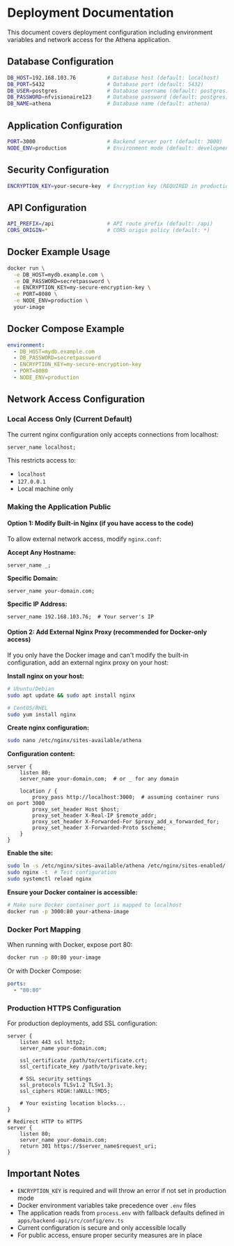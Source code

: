 # Deployment Documentation

This document covers deployment configuration including environment variables and network access for the Athena application.

## Database Configuration

```bash
DB_HOST=192.168.103.76          # Database host (default: localhost)
DB_PORT=5432                    # Database port (default: 5432)
DB_USER=postgres                # Database username (default: postgres)
DB_PASSWORD=nfvisionaire123     # Database password (default: postgres)
DB_NAME=athena                  # Database name (default: athena)
```

## Application Configuration

```bash
PORT=3000                       # Backend server port (default: 3000)
NODE_ENV=production             # Environment mode (default: development)
```

## Security Configuration

```bash
ENCRYPTION_KEY=your-secure-key  # Encryption key (REQUIRED in production)
```

## API Configuration

```bash
API_PREFIX=/api                 # API route prefix (default: /api)
CORS_ORIGIN=*                   # CORS origin policy (default: *)
```

## Docker Example Usage

```bash
docker run \
  -e DB_HOST=mydb.example.com \
  -e DB_PASSWORD=secretpassword \
  -e ENCRYPTION_KEY=my-secure-encryption-key \
  -e PORT=8080 \
  -e NODE_ENV=production \
  your-image
```

## Docker Compose Example

```yaml
environment:
  - DB_HOST=mydb.example.com
  - DB_PASSWORD=secretpassword
  - ENCRYPTION_KEY=my-secure-encryption-key
  - PORT=8080
  - NODE_ENV=production
```

## Network Access Configuration

### Local Access Only (Current Default)

The current nginx configuration only accepts connections from localhost:

```nginx
server_name localhost;
```

This restricts access to:
- `localhost`
- `127.0.0.1`
- Local machine only

### Making the Application Public

#### Option 1: Modify Built-in Nginx (if you have access to the code)

To allow external network access, modify `nginx.conf`:

**Accept Any Hostname:**
```nginx
server_name _;
```

**Specific Domain:**
```nginx
server_name your-domain.com;
```

**Specific IP Address:**
```nginx
server_name 192.168.103.76;  # Your server's IP
```

#### Option 2: Add External Nginx Proxy (recommended for Docker-only access)

If you only have the Docker image and can't modify the built-in configuration, add an external nginx proxy on your host:

**Install nginx on your host:**
```bash
# Ubuntu/Debian
sudo apt update && sudo apt install nginx

# CentOS/RHEL
sudo yum install nginx
```

**Create nginx configuration:**
```bash
sudo nano /etc/nginx/sites-available/athena
```

**Configuration content:**
```nginx
server {
    listen 80;
    server_name your-domain.com;  # or _ for any domain

    location / {
        proxy_pass http://localhost:3000;  # assuming container runs on port 3000
        proxy_set_header Host $host;
        proxy_set_header X-Real-IP $remote_addr;
        proxy_set_header X-Forwarded-For $proxy_add_x_forwarded_for;
        proxy_set_header X-Forwarded-Proto $scheme;
    }
}
```

**Enable the site:**
```bash
sudo ln -s /etc/nginx/sites-available/athena /etc/nginx/sites-enabled/
sudo nginx -t  # Test configuration
sudo systemctl reload nginx
```

**Ensure your Docker container is accessible:**
```bash
# Make sure Docker container port is mapped to localhost
docker run -p 3000:80 your-athena-image
```

### Docker Port Mapping

When running with Docker, expose port 80:

```bash
docker run -p 80:80 your-image
```

Or with Docker Compose:

```yaml
ports:
  - "80:80"
```

### Production HTTPS Configuration

For production deployments, add SSL configuration:

```nginx
server {
    listen 443 ssl http2;
    server_name your-domain.com;

    ssl_certificate /path/to/certificate.crt;
    ssl_certificate_key /path/to/private.key;

    # SSL security settings
    ssl_protocols TLSv1.2 TLSv1.3;
    ssl_ciphers HIGH:!aNULL:!MD5;

    # Your existing location blocks...
}

# Redirect HTTP to HTTPS
server {
    listen 80;
    server_name your-domain.com;
    return 301 https://$server_name$request_uri;
}
```

## Important Notes

- `ENCRYPTION_KEY` is required and will throw an error if not set in production mode
- Docker environment variables take precedence over `.env` files
- The application reads from `process.env` with fallback defaults defined in `apps/backend-api/src/config/env.ts`
- Current configuration is secure and only accessible locally
- For public access, ensure proper security measures are in place
